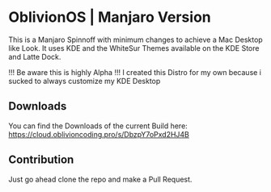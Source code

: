 # OblivionOS | Manjaro Version
This is a Manjaro Spinnoff with minimum changes to achieve a Mac Desktop like Look.
It uses KDE and the WhiteSur Themes available on the KDE Store and Latte Dock.

!!! Be aware this is highly Alpha !!!
I created this Distro for my own because i sucked to always customize my KDE Desktop

## Downloads
You can find the Downloads of the current Build here:
https://cloud.oblivioncoding.pro/s/DbzpY7oPxd2HJ4B

## Contribution
Just go ahead clone the repo and make a Pull Request.

